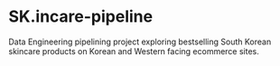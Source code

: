 # SK.incare-pipeline
Data Engineering pipelining project exploring bestselling South Korean skincare products on Korean and Western facing ecommerce sites.
